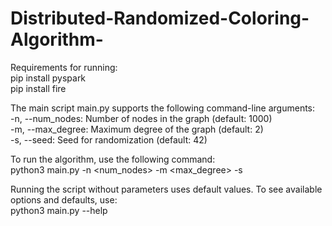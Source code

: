 # Distributed-Randomized-Coloring-Algorithm-

Requirements for running:  
pip install pyspark  
pip install fire   

The main script main.py supports the following command-line arguments:  
-n, --num_nodes: Number of nodes in the graph (default: 1000)  
-m, --max_degree: Maximum degree of the graph (default: 2)  
-s, --seed: Seed for randomization (default: 42)  
  
To run the algorithm, use the following command:  
python3 main.py -n <num_nodes> -m <max_degree> -s <seed>    

  
Running the script without parameters uses default values. To see available options and defaults, use:  
  python3 main.py --help   



